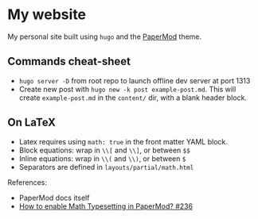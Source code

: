# My website

My personal site built using `hugo` and the [PaperMod](https://github.com/adityatelange/hugo-PaperMod) theme.

## Commands cheat-sheet

+ `hugo server -D` from root repo to launch offline dev server at port 1313
+ Create new post with `hugo new -k post example-post.md`. This will create `example-post.md` in the `content/` dir, with a blank header block.

## On LaTeX

+ Latex requires using `math: true` in the front matter YAML block. 
+ Block equations: wrap in `\\[` and `\\]`, or between `$$`
+ Inline equations: wrap in `\\(` and `\\)`, or between `$`
+ Separators are defined in `layouts/partial/math.html`

References:

+ PaperMod docs itself
+ [ How to enable Math Typesetting in PaperMod? #236](https://github.com/adityatelange/hugo-PaperMod/issues/236)


